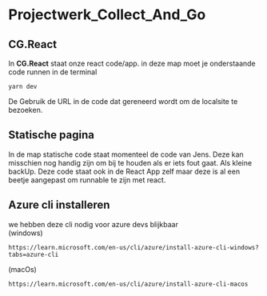 # Projectwerk_Collect_And_Go

## CG.React  
In **CG.React** staat onze react code/app. in deze map moet je onderstaande code runnen in de terminal
```console
yarn dev 
```
De Gebruik de URL in de code dat gereneerd wordt om de localsite te bezoeken.  

## Statische pagina  
In de map statische code staat momenteel de code van Jens. Deze kan misschien nog handig zijn om bij te houden als er iets fout gaat.
Als kleine backUp. Deze code staat ook in de React App zelf maar deze is al een beetje aangepast om runnable te zijn met react.



## Azure cli installeren
we hebben deze cli nodig voor azure devs blijkbaar  
(windows)  
```
https://learn.microsoft.com/en-us/cli/azure/install-azure-cli-windows?tabs=azure-cli
```
(macOs) 
```
https://learn.microsoft.com/en-us/cli/azure/install-azure-cli-macos
```



